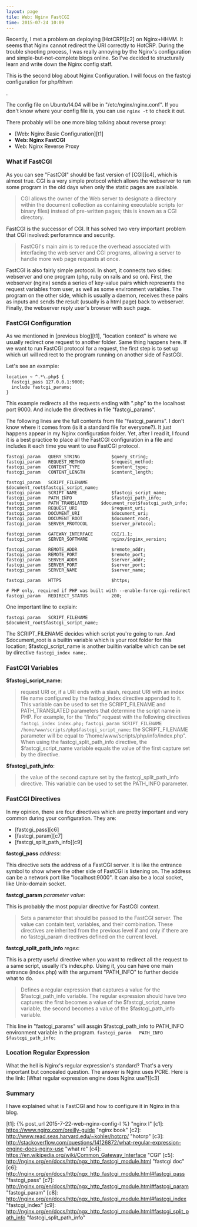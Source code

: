 ```yaml
---
layout: page
tile: Web: Nginx FastCGI
time: 2015-07-24 10:09 
---
```


Recently, I met a problem on deploying [HotCRP][c2] on Nginx+HHVM.
It seems that Nginx cannot redirect the URI correctly to HotCRP.
During the trouble shooting process, I was really annoying by the 
Nginx's configuration and simple-but-not-complete blogs online.
So I've decided to structurally learn and write down the Nginx
config staff.

This is the second blog about Nginx Configuration.
I will focus on the fastcgi configuration for php/hhvm
<!---and a lit bit about reverse proxy--->.
The config file on Ubuntu14.04 will be in "/etc/nginx/nginx.conf". 
If you don't know where your config file is, 
you can use ``nginx -t`` to check it out.

There probably will be one more blog talking about reverse proxy:

- [Web: Nginx Basic Configuration][t1]
- **Web: Nginx FastCGI**
- Web: Nginx Reverse Proxy

### What if FastCGI ###

As you can see "FastCGI" should be fast version of [CGI][c4], which is
almost true. CGI is a very simple protocol which allows the webserver
to run some program in the old days when only the static pages are available.
	
>CGI allows the owner of the Web server to designate a directory within 
>the document collection as containing executable scripts (or binary files)
>instead of pre-written pages; this is known as a CGI directory.

FastCGI is the successor of CGI. It has solved two very important problem that
CGI involved: perforamnce and security.

> FastCGI's main aim is to reduce the overhead associated with
> interfacing the web server and CGI programs, allowing a server
> to handle more web page requests at once.

FastCGI is also fairly simple protocol. In short, it connects two sides: webserver
and one program (php, ruby on rails and so on).
First, the webserver (nginx) sends
a series of key-value pairs which represents the request variables from user,
as well as some environment variables.
The program on the other side, which is usually a daemon, receives these pairs as
inputs and sends the result (usually is a html page) back to webserver. Finally,
the webserver reply user's browser with such page.


### FastCGI Configuration ###

As we mentioned in [previous blog][t1], "location context" is where we usually
redirect one request to another folder. Same thing happens here. If we want to
run FastCGI protocol for a request, the first step is to set up which url will
redirect to the program running on another side of FastCGI.

Let's see an example:
    location ~ ^.*\.php$ {      fastcgi_pass 127.0.0.1:9000;      include fastcgi_params;	}

This example redirects all the requests ending with ".php" to the localhost
port 9000. And include the directives in file "fastcgi_params".

The following lines are the full contents from file "fastcgi_params". I don't know
where it comes from (is it a standard file for everyone?). It just happens appear
in my Nginx configuration folder. Yet, after I read it, I found it is a best practice
to place all the FastCGI configuration in a file and includes it each time you want
to use FastCGI protocol.

	fastcgi_param   QUERY_STRING            $query_string;
	fastcgi_param   REQUEST_METHOD          $request_method;
	fastcgi_param   CONTENT_TYPE            $content_type;
	fastcgi_param   CONTENT_LENGTH          $content_length;
	 
	fastcgi_param   SCRIPT_FILENAME         $document_root$fastcgi_script_name;
	fastcgi_param   SCRIPT_NAME             $fastcgi_script_name;
	fastcgi_param   PATH_INFO               $fastcgi_path_info;
	fastcgi_param   PATH_TRANSLATED		$document_root$fastcgi_path_info;
	fastcgi_param   REQUEST_URI             $request_uri;
	fastcgi_param   DOCUMENT_URI            $document_uri;
	fastcgi_param   DOCUMENT_ROOT           $document_root;
	fastcgi_param   SERVER_PROTOCOL         $server_protocol;
 
	fastcgi_param   GATEWAY_INTERFACE       CGI/1.1;
	fastcgi_param   SERVER_SOFTWARE         nginx/$nginx_version;
 
	fastcgi_param   REMOTE_ADDR             $remote_addr;
	fastcgi_param   REMOTE_PORT             $remote_port;
	fastcgi_param   SERVER_ADDR             $server_addr;
	fastcgi_param   SERVER_PORT             $server_port;
	fastcgi_param   SERVER_NAME             $server_name;
 
	fastcgi_param   HTTPS                   $https;
 
	# PHP only, required if PHP was built with --enable-force-cgi-redirect
	fastcgi_param   REDIRECT_STATUS         200;

One important line to explain:

	fastcgi_param   SCRIPT_FILENAME         $document_root$fastcgi_script_name;

The SCRIPT\_FILENAME decides which script you're going to run.
And $document\_root is a builtin variable which is your root folder for this location;
$fastcgi\_script\_name is another builtin varialbe which can be set by directive 
``fastcgi_index name;``.

### FastCGI Variables ###

**$fastcgi\_script\_name**:

>request URI or, if a URI ends with a slash, request URI with an index file 
>name configured by the fastcgi\_index directive appended to it. 
>This variable can be used to set the SCRIPT\_FILENAME and PATH\_TRANSLATED 
>parameters that determine the script name in PHP. 
>For example, for the “/info/” request with the following directives
>``fastcgi_index index.php;``
>``fastcgi_param SCRIPT_FILENAME /home/www/scripts/php$fastcgi_script_name;``
>the SCRIPT\_FILENAME parameter will be equal to “/home/www/scripts/php/info/index.php”.
>When using the fastcgi_split\_path\_info directive, 
>the $fastcgi\_script\_name variable equals the value of the 
>first capture set by the directive.

**$fastcgi\_path\_info**:

>the value of the second capture set by the fastcgi\_split\_path\_info directive.
>This variable can be used to set the PATH\_INFO parameter.

### FastCGI Directives ###

In my opinion, there are four directives which are pretty important and very
common during your configuration. They are:

- [fastcgi_pass][c6]
- [fastcgi_param][c7]
- [fastcgi\_split\_path\_info][c9]
<!--- - [fastcgi_index][c8]--->

**fastcgi_pass** _address_:

This directive sets the address of a FastCGI server. 
It is like the entrance symbol to show where the other side of FastCGI
is listening on. The address can be a network port like "localhost:9000".
It can also be a local socket, like Unix-domain socket.

**fastcgi\_param** _parameter value_:

This is probably the most popular directive
for FastCGI context. 

>Sets a parameter that should be passed to the FastCGI server. 
>The value can contain text, variables, and their combination. 
>These directives are inherited from the previous level if and 
>only if there are no fastcgi_param directives defined on the current level.

**fastcgi\_split\_path\_info** _regex_:

This is a pretty useful directive when
you want to redirect all the request to a same script, usually it's index.php.
Using it, you can have one main entrance (index.php) with the argument 
"PATH\_INFO" to further decide what to do.

>Defines a regular expression that captures a value for the 
>$fastcgi\_path\_info variable. 
>The regular expression should have two captures: the first 
>becomes a value of the $fastcgi\_script\_name variable,
>the second becomes a value of the $fastcgi\_path\_info variable.

This line in "fastcgi\_params" will assgin $fastcgi\_path\_info to PATH\_INFO
environment variable in the program.
``fastcgi_param   PATH_INFO               $fastcgi_path_info;``

### Location Regular Expression ###

What the hell is Nginx's regular expression's standard?
That's a very important but concealed question.
The answer is Nginx uses PCRE. Here is the link:
[What regular expression engine does Nginx use?][c3]

<!---
### Reverse Proxy ###

try_file

upstream

proxy_pass

$uri
--->

### Summary ###

I have explained what is FastCGI and how to configure it in Nginx in this blog.


[t1]: {% post_url 2015-7-22-web-nginx-config-I %} "nginx I"
[c1]: https://www.nginx.com/oreilly-guide "nginx book"
[c2]: http://www.read.seas.harvard.edu/~kohler/hotcrp/ "hotcrp"
[c3]: http://stackoverflow.com/questions/14126872/what-regular-expression-engine-does-nginx-use "what re"
[c4]: https://en.wikipedia.org/wiki/Common_Gateway_Interface "CGI"
[c5]: http://nginx.org/en/docs/http/ngx_http_fastcgi_module.html "fastcgi doc"
[c6]: http://nginx.org/en/docs/http/ngx_http_fastcgi_module.html#fastcgi_pass "fastcgi_pass"
[c7]: http://nginx.org/en/docs/http/ngx_http_fastcgi_module.html#fastcgi_param "fastcgi_param"
[c8]: http://nginx.org/en/docs/http/ngx_http_fastcgi_module.html#fastcgi_index "fastcgi_index"
[c9]: http://nginx.org/en/docs/http/ngx_http_fastcgi_module.html#fastcgi_split_path_info "fastcgi_split_path_info"